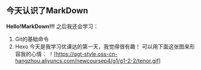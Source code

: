 ## 今天认识了MarkDown
**Hello!MarkDown!!!**
之后我还会学习：
1. Git的基础命令
1. Hexo
今天是我学习优课达的第一天，我觉得很有趣！
可以用下面这张图来形容我的心情：
！[https://qgt-style.oss-cn-hangzhou.aliyuncs.com/newcoursep4/g1/g1-2-2/tenor.gif]
